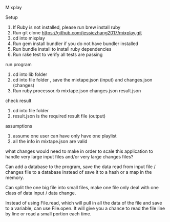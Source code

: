 Mixplay

Setup
1. If Ruby is not installed, please run brew install ruby
2. Run git clone https://github.com/jessiezhang2017/mixplay.git
3. cd into mixplay
4. Run gem install bundler if you do not have bundler installed
5. Run bundle install to install ruby dependencies
6. Run rake test to verify all tests are passing

run program
1. cd into lib folder
2. cd into file folder , save the mixtape.json (input) and changes.json (changes)
2. Run ruby processor.rb mixtape.json changes.json result.json

check result
1. cd into file folder
2. result.json is the required result file (output)

assumptions
1. assume one user can have only have one playlist
2. all the info in mixtape.json are valid

what changes would need to make in order to scale this application to handle very large input files and/or very large changes files?

Can add a database to the program, save the data read from input file / changes file to  a database instead of save it to a hash or a map in the memory.

Can split the one big file into small files, make one file only deal with one class of data input / data change.

Instead of using File.read, which will pull in all the data of the file and save to a variable,  can use File.open. It will  give you a chance to read the file line by line or read a small portion each time.
